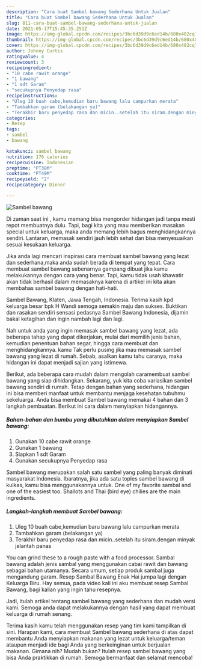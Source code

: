 ```yaml
---
description: "Cara buat Sambel bawang Sederhana Untuk Jualan"
title: "Cara buat Sambel bawang Sederhana Untuk Jualan"
slug: 811-cara-buat-sambel-bawang-sederhana-untuk-jualan
date: 2021-05-17T15:45:35.251Z
image: https://img-global.cpcdn.com/recipes/3bc6d39d9c6ed14b/680x482cq70/sambel-bawang-foto-resep-utama.jpg
thumbnail: https://img-global.cpcdn.com/recipes/3bc6d39d9c6ed14b/680x482cq70/sambel-bawang-foto-resep-utama.jpg
cover: https://img-global.cpcdn.com/recipes/3bc6d39d9c6ed14b/680x482cq70/sambel-bawang-foto-resep-utama.jpg
author: Johnny Curtis
ratingvalue: 4
reviewcount: 3
recipeingredient:
- "10 cabe rawit orange"
- "1 bawang"
- "1 sdt Garam"
- "secukupnya Penyedap rasa"
recipeinstructions:
- "Uleg 10 buah cabe,kemudian baru bawang lalu campurkan merata"
- "Tambahkan garam (belakangan ya)"
- "Terakhir baru penyedap rasa dan micin..setelah itu siram.dengan minyak jelantah panas"
categories:
- Resep
tags:
- sambel
- bawang

katakunci: sambel bawang 
nutrition: 176 calories
recipecuisine: Indonesian
preptime: "PT38M"
cooktime: "PT49M"
recipeyield: "2"
recipecategory: Dinner

---
```



![Sambel bawang](https://img-global.cpcdn.com/recipes/3bc6d39d9c6ed14b/680x482cq70/sambel-bawang-foto-resep-utama.jpg)

Di zaman  saat ini , kamu memang bisa mengorder hidangan jadi tanpa mesti repot membuatnya dulu. Tapi, bagi kita yang mau memberikan masakan special untuk keluarga, maka anda memang lebih bagus menghidangkannya sendiri. Lantaran, memasak sendiri jauh lebih sehat dan bisa menyesuaikan sesuai kesukaan keluarga.

Jika anda lagi mencari inspirasi cara membuat sambel bawang yang lezat dan sederhana,maka anda sudah berada di tempat yang tepat. Cara membuat sambel bawang  sebenarnya gampang dibuat jika kamu melakukannya dengan cara yang benar. Tapi, kamu tidak usah khawatir akan tidak berhasil dalam memasaknya 
karena di artikel ini kita akan membahas sambel bawang dengan hati-hati.  

Sambel Bawang, Klaten, Jawa Tengah, Indonesia. Terima kasih kpd keluarga besar bpk H Wandi semoga semakin maju dan sukses. Buktikan dan rasakan sendiri sensasi pedasnya Sambel Bawang Indonesia, dijamin bakal ketagihan dan ingin nambah lagi dan lagi.

Nah untuk anda yang ingin memasak sambel bawang yang lezat, ada beberapa tahap yang dapat dikerjakan, mulai dari memilih jenis bahan, kemudian penentuan bahan segar, hingga cara membuat dan menghidangkannya. kamu Tak perlu pusing jika mau memasak sambel bawang yang lezat di rumah. Sebab, asalkan kamu  tahu caranya, maka hidangan ini dapat menjadi sajian yang istimewa.

Berikut, ada beberapa cara mudah dalam mengolah caramembuat sambel bawang yang siap dihidangkan. Sekarang, yuk kita coba variasikan sambel bawang sendiri di rumah. Tetap dengan bahan yang sederhana, hidangan ini bisa memberi manfaat untuk membantu menjaga kesehatan tubuhmu sekeluarga. Anda bisa membuat Sambel bawang memakai 4 bahan dan 3 langkah pembuatan. Berikut ini cara dalam menyiapkan hidangannya.

<!--inarticleads1-->

##### Bahan-bahan dan bumbu yang dibutuhkan dalam menyiapkan Sambel bawang:

1. Gunakan 10 cabe rawit orange
1. Gunakan 1 bawang
1. Siapkan 1 sdt Garam
1. Gunakan secukupnya Penyedap rasa


Sambel bawang merupakan salah satu sambel yang paling banyak diminati masyarakat Indonesia. Ibaratnya, jika ada satu toples sambel bawang di kulkas, kamu bisa menggunakannya untuk. One of my favorite sambal and one of the easiest too. Shallots and Thai (bird eye) chilies are the main ingredients. 

<!--inarticleads2-->

##### Langkah-langkah membuat Sambel bawang:

1. Uleg 10 buah cabe,kemudian baru bawang lalu campurkan merata
1. Tambahkan garam (belakangan ya)
1. Terakhir baru penyedap rasa dan micin..setelah itu siram.dengan minyak jelantah panas


You can grind these to a rough paste with a food processor. Sambal bawang adalah jenis sambal yang menggunakan cabai rawit dan bawang sebagai bahan utamanya. Secara umum, setiap produk sambal juga mengandung garam. Resep Sambal Bawang Enak Hai jumpa lagi dengan Keluarga Biru. Hay semua, pada video kali ini aku membuat resep Sambal Bawang, bagi kalian yang ingin tahu resepnya. 

Jadi, itulah artikel tentang  sambel bawang  yang sederhana dan mudah versi kami. Semoga anda dapat melakukannya dengan hasil yang dapat membuat keluarga di rumah senang. 

Terima kasih kamu telah menggunakan resep yang tim kami tampilkan di sini. Harapan kami, cara membuat  Sambel bawang sederhana di atas dapat membantu Anda menyiapkan makanan yang lezat untuk keluarga/teman ataupun menjadi ide bagi Anda yang berkeinginan untuk berjualan makanan. Gimana nih? Mudah bukan? Itulah resep sambel bawang yang bisa Anda praktikkan di rumah. Semoga bermanfaat dan selamat mencoba!

